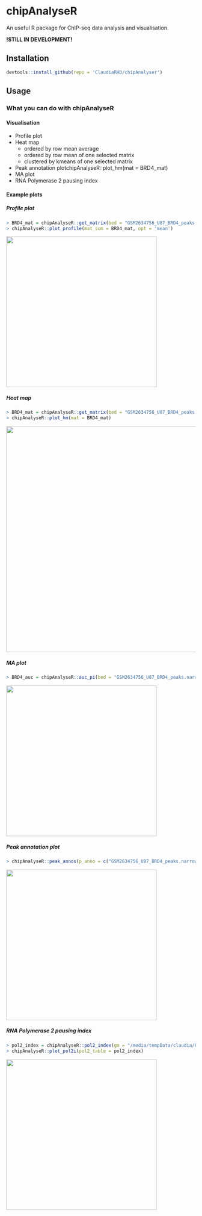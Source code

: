 # chipAnalyseR
An useful R package for ChIP-seq data analysis and visualisation.

**!STILL IN DEVELOPMENT!**

## Installation
```r
devtools::install_github(repo = 'ClaudiaRHD/chipAnalyser')
```

## Usage
### What you can do with chipAnalyseR 
#### Visualisation
* Profile plot
* Heat map
    * ordered by row mean average
    * ordered by row mean of one selected matrix
    * clustered by kmeans of one selected matrix
* Peak annotation plotchipAnalyseR::plot_hm(mat = BRD4_mat)
* MA plot
* RNA Polymerase 2 pausing index

#### **Example plots**

##### **Profile plot**
```r
> BRD4_mat = chipAnalyseR::get_matrix(bed = "GSM2634756_U87_BRD4_peaks.narrowPeak", bw_files = c("GSM2634756_U87_BRD4.bw", "GSM2634758_U87_BRD4_dBET_2h.bw", "GSM2634757_U87_BRD4_dBET_24h.bw"), bw_path = "/R/", op_dir = "/R/GSE99171_RAW/",up = 2500, down = 2500, pos = '', binsize = 10, numcores = 6)
> chipAnalyseR::plot_profile(mat_sum = BRD4_mat, opt = 'mean')
```
<img src="https://user-images.githubusercontent.com/34287600/39582290-f1175e9a-4eed-11e8-9d46-69cb1326c8b6.png" width="400" height="400" />

##### **Heat map**
```r
> BRD4_mat = chipAnalyseR::get_matrix(bed = "GSM2634756_U87_BRD4_peaks.narrowPeak", bw_files = c("GSM2634756_U87_BRD4.bw", "GSM2634758_U87_BRD4_dBET_2h.bw", "GSM2634757_U87_BRD4_dBET_24h.bw"), bw_path = "/R/", op_dir = "/R/GSE99171_RAW/",up = 2500, down = 2500, pos = '', binsize = 10, numcores = 6)
> chipAnalyseR::plot_hm(mat = BRD4_mat)
```
<img src="https://user-images.githubusercontent.com/34287600/39585110-4e43cbd4-4ef4-11e8-9e47-50f4411c0fc1.png" width="600" height="600" />

##### **MA plot**
```r
> BRD4_auc = chipAnalyseR::auc_pi(bed = "GSM2634756_U87_BRD4_peaks.narrowPeak", bw_files = c("GSM2634756_U87_BRD4.bw", "GSM2634758_U87_BRD4_dBET_2h.bw", "GSM2634757_U87_BRD4_dBET_24h.bw"), bw_path = "/R/", op_dir = "/R/GSE99171_RAW/", numcores = 6)
```
<img src="https://user-images.githubusercontent.com/34287600/39582756-ed8720fc-4eee-11e8-9aa8-bee2ac04a41c.png" width="400" height="400" />

##### **Peak annotation plot**
```r
> chipAnalyseR::peak_annos(p_anno = c("GSM2634756_U87_BRD4_peaks.narrowPeak.anno", "GSM2634758_U87_BRD4_dBET_2h_peaks.narrowPeak.anno"), state2color = "seg.txt")
```
<img src="https://user-images.githubusercontent.com/34287600/39582847-1c05d61c-4eef-11e8-8b0f-dd9e6e038e08.png" width="400" height="400" />

##### **RNA Polymerase 2 pausing index**
```r
> pol2_index = chipAnalyseR::pol2_index(gm = "/media/tempData/claudia/R/sig/hg19_refflat_1k.tsv", bw_files = c("GSM2634756_U87_BRD4.bw", "GSM2634757_U87_BRD4_dBET_24h.bw"), bw_path = "/R/", op_dir = "/R/GSE99171_RAW/", filter = TRUE, numcores = 6 )
> chipAnalyseR::plot_pol2i(pol2_table = pol2_index)
```
<img src="https://user-images.githubusercontent.com/34287600/39582498-65b2d4dc-4eee-11e8-9ce2-168a91597340.png" width="400" height="400"/>
